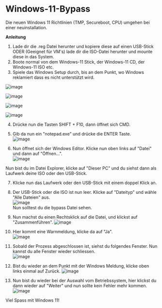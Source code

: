# Windows-11-Bypass
Die neuen Windows 11 Richtlinien (TMP, Secureboot, CPU) umgehen bei einer neuinstallation.

**Anleitung**
1. Lade dir die .reg Datei herunter und kopiere diese auf einen USB-Stick ODER (Geeignet für VM's) lade dir die ISO-Datei herunter und mounte diese in das System.
2. Boote normal von dem Windows-11 Stick, der Windows-11 CD, der Windows-11 ISO etc.
3. Spiele das Windows Setup durch, bis an dem Punkt, wo Windows reklamiert dass es nicht unterstützt wird.

![image](https://user-images.githubusercontent.com/76796007/162907563-0b0d3554-bf48-41fc-853a-f8616fdd33a9.png)

![image](https://user-images.githubusercontent.com/76796007/162907688-4b621c81-23bd-45e8-9926-9d56cc0a8c7b.png)

![image](https://user-images.githubusercontent.com/76796007/162907741-de49177f-aa36-4dc0-8577-1301e9b6cf03.png)

![image](https://user-images.githubusercontent.com/76796007/162907807-59b074c0-b74b-4550-b6d5-54f08db2c198.png)

4. Drücke nun die Tasten SHIFT + F10, dann öffnet sich CMD.
5. Gib da nun ein "notepad.exe" und drücke die ENTER Taste. <br />
![image](https://user-images.githubusercontent.com/76796007/162908066-948ee450-5985-452c-bc59-6824d6e1f251.png)

6. Nun öffnet sich der Windows Editor. Klicke nun oben links auf "Datei" und dann auf "Öffnen...". <br />
![image](https://user-images.githubusercontent.com/76796007/162908245-f0bf9806-f38b-4716-8a86-a1b29f2881d4.png)

Nun bist du im Datei Explorer, klicke auf "Dieser PC" und du siehst dann als Laufwerk deine ISO oder den USB-Stick.

7. Klicke nun das Laufwerk oder den USB-Stick mit einem doppel Klick an.

8. Der USB-Stick oder die ISO ist nun leer. Klicke auf "Dateityp" und wähle "Alle Dateien" aus. <br />
![image](https://user-images.githubusercontent.com/76796007/162909011-28084154-e8dc-483a-a1fd-47c65a0c14df.png) <br />
Nun solltest du die bypass Datei sehen.

9. Nun machst du einen Rechtsklick auf die Datei, und klickst auf "Zusammenführen".
![image](https://user-images.githubusercontent.com/76796007/162909320-6e9b7421-1fb2-49c9-a9b3-20a246a49520.png)

10. Hier kommt eine Warnmeldung, klicke da auf "Ja". <br />
![image](https://user-images.githubusercontent.com/76796007/162909447-9c337e5e-0dd0-4d77-9680-d0928dccc4e8.png)

11. Sobald der Prozess abgeschlossen ist, siehst du folgendes Fenster. Nun kannst du alle Fenster wieder schliessen. <br />
![image](https://user-images.githubusercontent.com/76796007/162909595-ad54aeae-e3ce-4c58-80ac-4a35a2bf5a0e.png)

12. Bist du wieder an dem Punkt mit der Windows Meldung, klicke oben links einmal auf Zurück.
![image](https://user-images.githubusercontent.com/76796007/162909808-ad60098d-41ef-4619-b19c-f63d88023964.png)

13. Nun bist du wieder bei der Auswahl vom Betriebssystem, hier klickst du dann wieder auf "Weiter" und nun sollte kein Fehler mehr kommen. <br />
![image](https://user-images.githubusercontent.com/76796007/162909963-e024b927-fe2f-432f-945f-d2fe06982e9e.png)

Viel Spass mit Windows 11!



 
